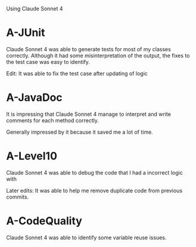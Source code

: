 Using Claude Sonnet 4


# A-JUnit
Claude Sonnet 4 was able to generate tests for most of my classes correctly. Although it had some misinterpretation of the output, the fixes to the test case was easy to identify.

Edit: It was able to fix the test case after updating of logic

# A-JavaDoc
It is impressing that Claude Sonnet 4 manage to interpret and write comments for each method correctly. 

Generally impressed by it because it saved me a lot of time. 

# A-Level10
Claude Sonnet 4 was able to debug the code that I had a incorrect logic with

Later edits: It was able to help me remove duplicate code from previous commits.

# A-CodeQuality
Claude Sonnet 4 was able to identify some variable reuse issues.
